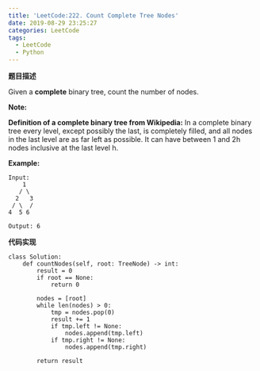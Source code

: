 ```yaml
---
title: 'LeetCode:222. Count Complete Tree Nodes'
date: 2019-08-29 23:25:27
categories: LeetCode
tags:
  - LeetCode
  - Python
---
```


**题目描述**

Given a **complete** binary tree, count the number of nodes.

**Note:** 

**Definition of a complete binary tree from Wikipedia:**
In a complete binary tree every level, except possibly the last, is completely filled, and all nodes in the last level are as far left as possible. It can have between 1 and 2h nodes inclusive at the last level h.

**Example:**

```
Input: 
    1
   / \
  2   3
 / \  /
4  5 6

Output: 6
```

<!--more-->



**代码实现**

```
class Solution:
    def countNodes(self, root: TreeNode) -> int:
        result = 0
        if root == None:
            return 0
        
        nodes = [root]
        while len(nodes) > 0:
            tmp = nodes.pop(0)
            result += 1
            if tmp.left != None:
                nodes.append(tmp.left)
            if tmp.right != None:
                nodes.append(tmp.right)
                
        return result
```

